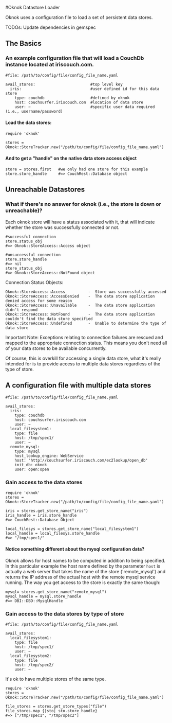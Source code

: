 #Oknok Datastore Loader

Oknok uses a configuration file to load a set of persistent data stores.

TODOs: Update dependencies in gemspec

## The Basics
### An example configuration file that will load a CouchDb instance located at iriscouch.com.

    #file: /path/to/config/file/config_file_name.yaml
    
    avail_stores:                        #top level key
      iris:                              #user defined id for this data store
        type: couchdb                    #defined by oknok
        host: couchsurfer.iriscouch.com  #location of data store
        user: ~                          #specific user data required (i.e., username/password)

#### Load the data stores:
    
    require 'oknok'
    
    stores = Oknok::StoreTracker.new("/path/to/config/file/config_file_name.yaml")
    
#### And to get a "handle" on the native data store access object
    
    store = stores.first   #we only had one store for this example
    store.store_handle     #=> CouchRest::Database object
    
## Unreachable Datastores
### What if there's no answer for oknok (i.e., the store is down or unreachable)?

Each oknok store will have a status associated with it, that will indicate whether the store was successfully connected or not.
 
    #successful connection 
    store.status_obj
    #=> Oknok::StoreAccess::Access object
    
    #unsuccessful connection
    store.store_handle
    #=> nil
    store_status_obj
    #=> Oknok::StoreAccess::NotFound object
    
Connection Status Objects:
    
    Oknok::StoreAccess::Access          -  Store was successfully accessed
    Oknok::StoreAccess::AccessDenied    -  The data store application denied access for some reason
    Oknok::StoreAccess::Unavailable     -  The data store application didn't respond
    Oknok::StoreAccess::NotFound        -  The data store application couldn't find the data store specified
    Oknok::StoreAccess::Undefined       -  Unable to determine the type of data store

    
Important Note: Exceptions relating to connection failures are rescued and mapped to the appropriate connection status. This means you don't need all of your data stores to be available concurrently.

Of course, this is overkill for accessing a single data store, what it's really intended for is
to provide access to multiple data stores regardless of the type of store.
        

## A configuration file with multiple data stores        

    #file: /path/to/config/file/config_file_name.yaml
        
    avail_stores:                        
      iris:                              
        type: couchdb                    
        host: couchsurfer.iriscouch.com
        user: ~        
      local_filesystem1:
        type: file
        host: /tmp/spec1/
        user: ~
      remote_mysql:
        type: mysql
        host_lookup_engine: WebService 
        host: 'http://couchsurfer.iriscouch.com/ec2lookup/open_db'
        init_db: oknok
        user: open:open
                
### Gain access to the data stores

    require 'oknok'
    stores = Oknok::StoreTracker.new("/path/to/config/file/config_file_name.yaml")
    
    iris = stores.get_store_name("iris")
    iris_handle = iris.store_handle  
    #=> CouchRest::Database Object
    
    local_filesys = stores.get_store_name("local_filesystem1")
    local_handle = local_filesys.store_handle
    #=> "/tmp/spec1/"
    
#### Notice something different about the mysql configuration data?
Oknok allows for host names to be computed in addition to being specified. In this particular example the 
host name defined by the parameter `host` is actually a web server that takes the name of the store ('remote_mysql')
and returns the IP address of the actual host with the remote mysql service running. The way you get access to
the store is exactly the same though:    
    
    mysql= stores.get_store_name("remote_mysql")
    mysql_handle = mysql.store_handle
    #=> DBI::DBD::MysqlHandle
    

### Gain access to the data stores by type of store

    #file: /path/to/config/file/config_file_name.yaml
        
    avail_stores:                        
      local_filesystem1:
        type: file
        host: /tmp/spec1/
        user: ~     
      local_filesystem2:
        type: file
        host: /tmp/spec2/
        user: ~        
        
It's ok to have multiple stores of the same type.

    require 'oknok'
    stores = Oknok::StoreTracker.new("/path/to/config/file/config_file_name.yaml")
    
    file_stores = stores.get_store_types("file")
    file_stores.map {|sto| sto.store_handle}
    #=> ["/tmp/spec1", "/tmp/spec2"]
    
    
    